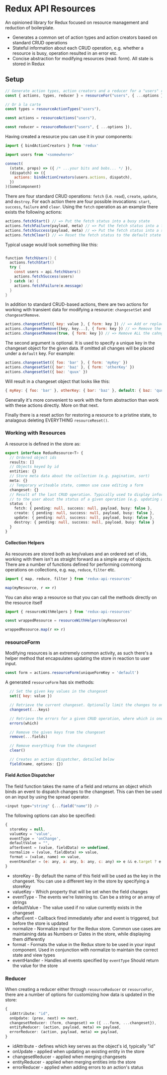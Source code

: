 # Redux API Resources

An opinioned library for Redux focused on resource management and reduction of boilerplate.

* Generates a common set of action types and action creators based on standard CRUD operations
* Stateful information about each CRUD operation, e.g. whether a resource is busy, operation resulted in an error etc.
* Concise abstraction for modifying resources (read: form). All state is stored in Redux

## Setup

```javascript
// Generate action types, action creators and a reducer for a "users" resource
const { actions, types, reducer } = resourceFor("users", { ...options })

// Or à la carte
const types = resourceActionTypes("users"),

const actions = resourceActions("users"),

const reducer = resourceReducer("users", { ...options }),
```

Having created a resource you can use it in your components:


```javascript
import { bindActionCreators } from 'redux'

import users from '<somewhere>'

connect(
  (state, props) => ({ /* ...your bits and bobs... */ }),
  (dispatch) => ({
    actions: bindActionCreators(users.actions, dispatch),
  })
)(SomeComponent)
```

There are four standard CRUD operations: `fetch` (i.e. `read`), `create`,
`update`, and `destroy`. For each action there are four possible invocations:
`start`, `success`, `failure` and `clear`. Using the `fetch` operation as an
example there exists the following actions:

```javascript
actions.fetchStart() // => Put the fetch status into a busy state
actions.fetchFailure(payload, meta) // => Put the fetch status into a failure state and merge the response into the status
actions.fetchSuccess(payload, meta) // => Put the fetch status into a success state and merge the fetched data into the collection
actions.fetchClear() // => Reset the fetch status to the default state
```

Typical usage would look something like this:

```java

function fetchUsers() {
  actions.fetchStart()
  try {
    const users = api.fetchUsers()
    actions.fetchSuccess(users)
  } catch (e) {
    actions.fetchFailure(e.message)
  }
}
```

In addition to standard CRUD-based actions, there are two actions for working with transient data for
modifying a resource: `changesetSet` and `changesetRemove`.

```javascript
actions.changesetSet({ key: value }, { form: key }) // => Add or replace the key in the changeset with the given value
actions.changesetRemove([key, key...], { form: key }) // => Remove the following keys from the changeset
actions.changesetRemove(true, { form: key }) // => Remove ALL the cahnges from the changeset
```

The second argument is optional. It is used to specify a unique key in the changeset object for the given data.
If omitted all changes will be placed under a `default` key. For example:

```javascript
actions.changesetSet({ foo: 'bar' }, { form: 'myKey' })
actions.changesetSet({ bar: 'baz' }, { form: 'otherKey' })
actions.changesetSet({ baz: 'quux' })
```

Will result in a changeset object that looks like this:

```javascript
{ myKey: { foo: 'bar' }, otherKey: { bar: 'baz' }, default: { baz: 'quux' } }
```

Generally it's more convenient to work with the form abstraction than work with
these actions directly. More on that next.

Finally there is a reset action for restoring a resource to a pristine state,
to analagous deleting EVERYTHING `resourceReset()`.

### Working with Resources

A resource is defined in the store as:

```typescript
export interface ReduxResource<T> {
  // Ordered object ids
  results: []
  // Objects keyed by id
  entities: {}
  // Store meta data about the collection (e.g. pagination, sort)
  meta: {}
  // Temporary writeable state, common use case editing a form
  changeset: {}
  // Result of the last CRUD operation. Typically used to display information
  // to the user about the status of a given operation (e.g. updating a user failed)
  status : {
    fetch: { pending: null, success: null, payload, busy: false },
    create: { pending: null, success: null, payload, busy: false },
    update: { pending: null, success: null, payload, busy: false },
    destroy: { pending: null, success: null, payload, busy: false }
  }
}
```

#### Collection Helpers

As resources are stored both as key/values and an ordered set of ids, working
with them isn't as straight forward as a simple array of objects. There are a number of
functions defined for performing commong operations on collections, e.g. `map`, `reduce`,
`filter` etc.

```typescript
import { map, reduce, filter } from 'redux-api-resources'

map(myResource, r => r)
```

You can also wrap a resource so that you can call the methods directly on the resource itself

```typescript
import { resourceWithHelpers } from 'redux-api-resources'

const wrappedResource = resourceWithHelpers(myResource)

wrappedResource.map(r => r)
```

### resourceForm

Modifying resources is an extremely common activity, as such there's a helper method that encapsulates
updating the store in reaction to user input.

```javascript
const form = actions.resourceForm(uniqueFormKey = 'default')
```

A generated `resourceForm` has six methods:

```javascript
  // Set the given key values in the changeset
  set({ key: value })

  // Retrieve the current changeset. Optionally limit the changes to one or more keys to retrieve
  changeset(...keys)

  // Retrieve the errors for a given CRUD operation, where which is one of 'create', 'update', 'fetch', or 'destroy'
  errors(which)

  // Remove the given keys from the changeset
  remove(...fields)

  // Remove everything from the changeset
  clear()

  // Creates an action dispatcher, detailed below
  field(name, options: {})
```

#### Field Action Dispatcher

The field function takes the name of a field and returns an object which binds
an event to dispatch changes to the changeset. This can then be used on an
input by using the spread operator.

```javascript
<input type="string" {...field("name")} />
```
The following options can also be specified:

```javascript
{
  storeKey = null,
  valueKey = 'value',
  eventType = 'onChange',
  defaultValue = "",
  afterEvent = (value, fieldData) => undefined,
  normalize = (value, fieldData) => value,
  format = (value, name) => value,
  eventHandler = (e: any, a: any, b: any, c: any) => e && e.target ? e.target.value : e
}
```
* storeKey - By default the name of this field will be used as the key in the changeset. You can use a different key in the store by specifying a storeKey
* valueKey - Which property that will be set when the field changes
* eventType - The events we're listening to. Can be a string or an array of strings
* defaultValue - The value used if no value currently exists in the changeset
* afterEvent - Callback fired immediately after and event is triggered, but before the store is updated
* normalize - Normalize input for the Redux store. Common use cases are maintaining data as Numbers or Dates in the store, while displaying them differently
* format - Formats the value in the Redux store to be used in your input component. Used in conjunction with normalize to maintain the correct state and view types
* eventHandler - Handles all events specified by `eventType` Should return the value for the store

### Reducer

When creating a reducer either through `resourceReducer` or `resourceFor`, there are a number
of options for customizing how data is updated in the store:

```typescript
{
  idAttribute: "id",
  onUpdate: (prev, next) => next,
  changesetReducer: (form, changeset) => ({ ...form, ...changeset}),
  entityReducer: (action, payload, meta) => payload,
  errorReducer: (action, payload, meta) => payload,
}
```
* idAttribute - defines which key serves as the object's id, typically "id"
* onUpdate - applied when updating an existing entity in the store
* changesetReducer - applied when merging changesets
* entityReducer - applied when merging entities into the store
* errorReducer - applied when adding errors to an action's status
